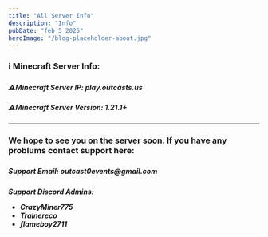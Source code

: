 ```yaml
---
title: "All Server Info"
description: "Info"
pubDate: "feb 5 2025"
heroImage: "/blog-placeholder-about.jpg"
---
```


<h3>ℹ️ Minecraft Server Info:<h3>

<h5>⚠️Minecraft Server IP: play.outcasts.us<h5>
<h5>⚠️Minecraft Server Version: 1.21.1+<h5>

---

<h3>We hope to see you on the server soon. If you have any problums contact support here:<h3>

<h5>Support Email: outcast0events@gmail.com<h5>

Support Discord Admins:
- CrazyMiner775
- Trainereco
- flameboy2711
